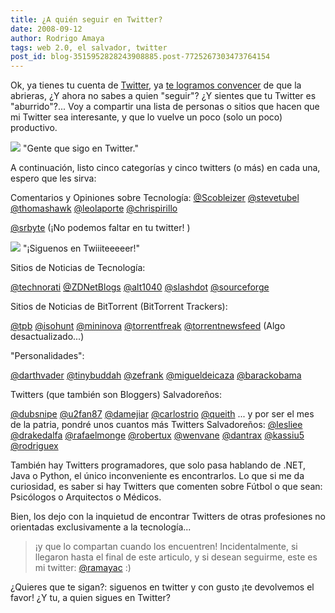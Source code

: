 ```yaml
---
title: ¿A quién seguir en Twitter?
date: 2008-09-12
author: Rodrigo Amaya
tags: web 2.0, el salvador, twitter
post_id: blog-3515952828243908885.post-7725267303473764154
---
```


Ok, ya tienes tu cuenta de [Twitter](http://twitter.com/), ya [te logramos convencer](http://www.srbyte.com/2008/09/y-para-qu-te-puede-servir-twitter.html) de que la abrieras, ¿Y ahora no sabes a quien "seguir"? ¿Y sientes que tu Twitter es "aburrido"?... Voy a compartir una lista de personas o sitios que hacen que mi Twitter sea interesante, y que lo vuelve un poco (solo un poco) productivo.

[![](https://1.bp.blogspot.com/_ayvorITawE4/SMpxRLIcC4I/AAAAAAAABPo/q9R9izgtvYY/s200/Aquiensigo.twitter.ramayac.png)](https://1.bp.blogspot.com/_ayvorITawE4/SMpxRLIcC4I/AAAAAAAABPo/q9R9izgtvYY/s1600-h/Aquiensigo.twitter.ramayac.png)
"Gente que sigo en
Twitter."

A continuación, listo cinco categorías y cinco twitters (o más) en cada una, espero que les sirva:

Comentarios y Opiniones sobre Tecnología:
[@Scobleizer](http://twitter.com/Scobleizer)
[@stevetubel](http://twitter.com/steverubel)
[@thomashawk](http://twitter.com/thomashawk)
[@leolaporte](http://twitter.com/leolaporte)
[@chrispirillo](http://twitter.com/chrispirillo)

[@srbyte](http://twitter.com/srbyte) (¡No podemos faltar en tu twitter!
)

[![](https://2.bp.blogspot.com/_ayvorITawE4/SMp1bMDV0LI/AAAAAAAABPw/YA6qssvqX3M/s320/srbyte.twitter.png)](https://2.bp.blogspot.com/_ayvorITawE4/SMp1bMDV0LI/AAAAAAAABPw/YA6qssvqX3M/s1600-h/srbyte.twitter.png)
"¡Siguenos en
Twiiiteeeeer!"

Sitios de Noticias de Tecnología:

[@technorati](http://twitter.com/technorati)
[@ZDNetBlogs](http://twitter.com/ZDNetBlogs)
[@alt1040](http://twitter.com/alt1040)
[@slashdot](http://twitter.com/slashdot)
[@sourceforge](http://twitter.com/sourceforge)

Sitios de Noticias de BitTorrent (BitTorrent Trackers):

[@tpb](http://twitter.com/tpb)
[@isohunt](http://twitter.com/isohunt)
[@mininova](http://twitter.com/mininova)
[@torrentfreak](http://twitter.com/torrentfreak)
[@torrentnewsfeed](http://twitter.com/torrentnewsfeed) (Algo
desactualizado...)

"Personalidades":

[@darthvader](http://twitter.com/darthvader)
[@tinybuddah](http://twitter.com/tinybuddah)
[@zefrank](http://twitter.com/zefrank)
[@migueldeicaza](http://twitter.com/migueldeicaza)
[@barackobama](http://twitter.com/BarakObama)

Twitters (que también son Bloggers) Salvadoreños:

[@dubsnipe](http://twitter.com/dubsnipe)
[@u2fan87](http://twitter.com/u2fan87)
[@damejiar](http://twitter.com/damejiar)
[@carlostrio](http://twitter.com/carlostrio)
[@queith](http://twitter.com/queith)
... y por ser el mes de la patria, pondré unos cuantos más Twitters Salvadoreños:
[@lesliee](http://twitter.com/lesliee)
[@drakedalfa](http://twitter.com/drakedalfa)
[@rafaelmonge](http://twitter.com/rafaelmonge)
[@robertux](http://twitter.com/robertux)
[@wenvane](http://twitter.com/wenvane)
[@dantrax](http://twitter.com/dantrax)
[@kassiu5](http://twitter.com/kassiu5)
[@rodriguex](http://twitter.com/rodriguex)

También hay Twitters programadores, que solo pasa hablando de .NET, Java o Python, el único inconveniente es encontrarlos. Lo que si me da curiosidad, es saber si hay Twitters que comenten sobre Fútbol o que sean: Psicólogos o Arquitectos o Médicos.

Bien, los dejo con la inquietud de encontrar Twitters de otras profesiones no orientadas exclusivamente a la tecnología...
> ¡y que lo compartan cuando los
> encuentren!
Incidentalmente, si llegaron hasta el final de este articulo, y si desean seguirme, este es mi twitter: [@ramayac](http://twitter.com/ramayac) :)

¿Quieres que te sigan?: siguenos en twitter y con gusto ¡te devolvemos el favor! ¿Y tu, a quien sigues en Twitter?